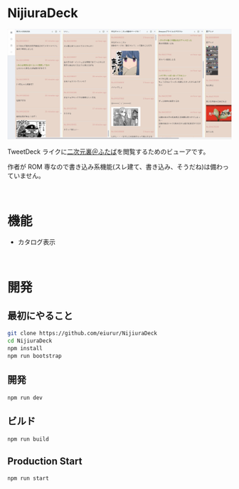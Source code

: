 # NijiuraDeck

![demo](https://github.com/eiurur/NijiuraDeck/blob/master/media/demo.jpg)

TweetDeck ライクに<a href="http://may.2chan.net/b/futaba.htm" target="_blank">二次元裏＠ふたば</a>を閲覧するためのビューアです。

作者が ROM 専なので書き込み系機能(スレ建て、書き込み、そうだね)は備わっていません。

<br>

# 機能

- カタログ表示

<br>

# 開発

## 最初にやること

```bash
git clone https://github.com/eiurur/NijiuraDeck
cd NijiuraDeck
npm install
npm run bootstrap
```

## 開発

```
npm run dev
```

## ビルド

```bash
npm run build

```

## Production Start

```bash
npm run start
```
